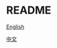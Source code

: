 # README #

[English](https://github.com/subor/sdk/blob/master/docs/README.md)

[中文](/docs/README.md)
